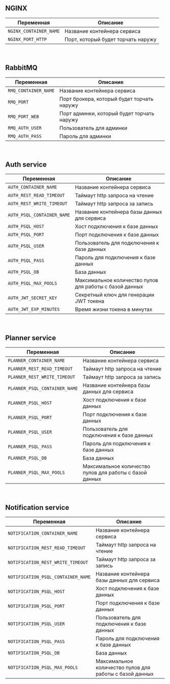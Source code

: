 ## NGINX

| Переменная             | Описание                           |
|------------------------|------------------------------------|
| `NGINX_CONTAINER_NAME` | Название контейнера сервиса        |
| `NGINX_PORT_HTTP`      | Порт, который будет торчать наружу |

<br>

## RabbitMQ

| Переменная           | Описание                                   |
|----------------------|--------------------------------------------|
| `RMQ_CONTAINER_NAME` | Название контейнера сервиса                |
| `RMQ_PORT`           | Порт брокера, который будет торчать наружу |
| `RMQ_PORT_WEB`       | Порт админки, который будет торчать наружу |
| `RMQ_AUTH_USER`      | Пользователь для админки                   |
| `RMQ_AUTH_PASS`      | Пароль для админки                         |

<br>

## Auth service

| Переменная                 | Описание                                                |
|----------------------------|---------------------------------------------------------|
| `AUTH_CONTAINER_NAME`      | Название контейнера сервиса                             |
| `AUTH_REST_READ_TIMEOUT`   | Таймаут http запроса на чтение                          |
| `AUTH_REST_WRITE_TIMEOUT`  | Таймаут http запроса за запись                          |
| `AUTH_PSQL_CONTAINER_NAME` | Название контейнера базы данных для сервиса             |
| `AUTH_PSQL_HOST`           | Хост подключения к базе данных                          |
| `AUTH_PSQL_PORT`           | Порт подключения к базе данных                          |
| `AUTH_PSQL_USER`           | Пользователь для подключения к базе данных              |
| `AUTH_PSQL_PASS`           | Пароль для подключения к базе данных                    |
| `AUTH_PSQL_DB`             | База данных                                             |
| `AUTH_PSQL_MAX_POOLS`      | Максимальное количество пулов для работы с базой данных |
| `AUTH_JWT_SECRET_KEY`      | Секретный ключ для генерации JWT токена                 |
| `AUTH_JWT_EXP_MINUTES`     | Время жизни токена в минутах                            |

<br>

## Planner service

| Переменная                    | Описание                                                |
|-------------------------------|---------------------------------------------------------|
| `PLANNER_CONTAINER_NAME`      | Название контейнера сервиса                             |
| `PLANNER_REST_READ_TIMEOUT`   | Таймаут http запроса на чтение                          |
| `PLANNER_REST_WRITE_TIMEOUT`  | Таймаут http запроса за запись                          |
| `PLANNER_PSQL_CONTAINER_NAME` | Название контейнера базы данных для сервиса             |
| `PLANNER_PSQL_HOST`           | Хост подключения к базе данных                          |
| `PLANNER_PSQL_PORT`           | Порт подключения к базе данных                          |
| `PLANNER_PSQL_USER`           | Пользователь для подключения к базе данных              |
| `PLANNER_PSQL_PASS`           | Пароль для подключения к базе данных                    |
| `PLANNER_PSQL_DB`             | База данных                                             |
| `PLANNER_PSQL_MAX_POOLS`      | Максимальное количество пулов для работы с базой данных |

<br>

## Notification service

| Переменная                         | Описание                                                |
|------------------------------------|---------------------------------------------------------|
| `NOTIFICATION_CONTAINER_NAME`      | Название контейнера сервиса                             |
| `NOTIFICATION_REST_READ_TIMEOUT`   | Таймаут http запроса на чтение                          |
| `NOTIFICATION_REST_WRITE_TIMEOUT`  | Таймаут http запроса за запись                          |
| `NOTIFICATION_PSQL_CONTAINER_NAME` | Название контейнера базы данных для сервиса             |
| `NOTIFICATION_PSQL_HOST`           | Хост подключения к базе данных                          |
| `NOTIFICATION_PSQL_PORT`           | Порт подключения к базе данных                          |
| `NOTIFICATION_PSQL_USER`           | Пользователь для подключения к базе данных              |
| `NOTIFICATION_PSQL_PASS`           | Пароль для подключения к базе данных                    |
| `NOTIFICATION_PSQL_DB`             | База данных                                             |
| `NOTIFICATION_PSQL_MAX_POOLS`      | Максимальное количество пулов для работы с базой данных |